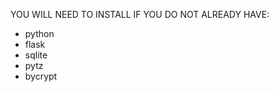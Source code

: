 YOU WILL NEED TO INSTALL IF YOU DO NOT ALREADY HAVE:
 - python
 - flask
 - sqlite
 - pytz
 - bycrypt